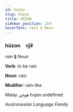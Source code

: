 ```yaml
---
id: hüzon
slug: hüzon
title: HÜZON
sidebar_position: 154
hoverText: rain § Noun
---
```


### hüzon&emsp;<span kind="abugida">ɂʄⱴ̃</span>

*rain* **§** Noun

**Verb**: to be rain

**Noun**: rain

**Modifier**: rain-like

Malay هوجن hujan undefined

*Austronesian Language Family*